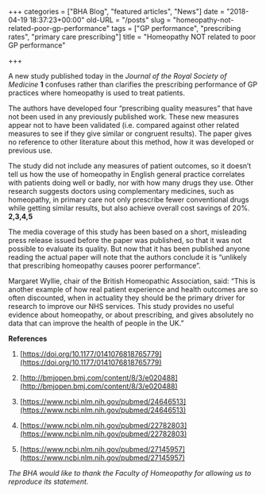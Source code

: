 +++
categories = ["BHA Blog", "featured articles", "News"]
date = "2018-04-19 18:37:23+00:00"
old-URL = "/posts"
slug = "homeopathy-not-related-poor-gp-performance"
tags = ["GP performance", "prescribing rates", "primary care prescribing"]
title = "Homeopathy NOT related to poor GP performance"

+++

A new study published today in the _Journal of the Royal Society of Medicine_ **1** confuses rather than clarifies the prescribing performance of GP practices where homeopathy is used to treat patients.

The authors have developed four “prescribing quality measures” that have not been used in any previously published work. These new measures appear not to have been validated (i.e. compared against other related measures to see if they give similar or congruent results). The paper gives no reference to other literature about this method, how it was developed or previous use.

The study did not include any measures of patient outcomes, so it doesn’t tell us how the use of homeopathy in English general practice correlates with patients doing well or badly, nor with how many drugs they use. Other research suggests doctors using complementary medicines, such as homeopathy, in primary care not only prescribe fewer conventional drugs while getting similar results, but also achieve overall cost savings of 20%. **2,3,4,5**

The media coverage of this study has been based on a short, misleading press release issued before the paper was published, so that it was not possible to evaluate its quality. But now that it has been published anyone reading the actual paper will note that the authors conclude it is “unlikely that prescribing homeopathy causes poorer performance”.

Margaret Wyllie, chair of the British Homeopathic Association, said: “This is another example of how real patient experience and health outcomes are so often discounted, when in actuality they should be the primary driver for research to improve our NHS services. This study provides no useful evidence about homeopathy, or about prescribing, and gives absolutely no data that can improve the health of people in the UK.”

**References**

  1. [https://doi.org/10.1177/0141076818765779](https://doi.org/10.1177/0141076818765779)

  2. [http://bmjopen.bmj.com/content/8/3/e020488](http://bmjopen.bmj.com/content/8/3/e020488)

  3. [https://www.ncbi.nlm.nih.gov/pubmed/24646513](https://www.ncbi.nlm.nih.gov/pubmed/24646513)

  4. [https://www.ncbi.nlm.nih.gov/pubmed/22782803](https://www.ncbi.nlm.nih.gov/pubmed/22782803)

  5. [https://www.ncbi.nlm.nih.gov/pubmed/27145957](https://www.ncbi.nlm.nih.gov/pubmed/27145957)

_The BHA would like to thank the Faculty of Homeopathy for allowing us to reproduce its statement._
